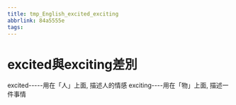 ```yaml
---
title: tmp_English_excited_exciting
abbrlink: 84a5555e
tags:
---
```

excited與exciting差別
===

excited-----用在「人」上面, 描述人的情感
exciting----用在「物」上面, 描述一件事情